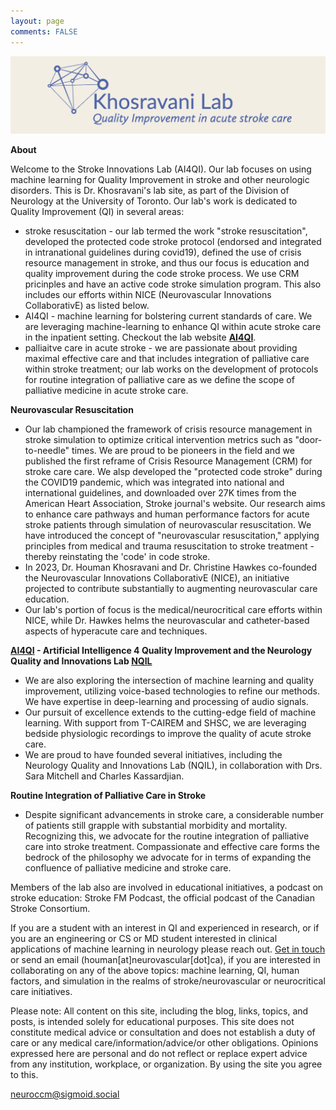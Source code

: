 ```yaml
---
layout: page
comments: FALSE
---
```

<p><img id="khosravanilab" src="NQIL_ver04.png" alt="logo for khosravani lab">
<!-- <img id="ncrit" src="neuroccm_ver02.png" alt="logo for neuroccm" width="150" height="50"> -->

</p>

**About**

Welcome to the Stroke Innovations Lab (AI4QI). Our lab focuses on using machine learning for Quality Improvement in stroke and other neurologic disorders. This is Dr. Khosravani's lab site, as part of the Division of Neurology at the University of Toronto. Our lab's work is dedicated to Quality Improvement (QI) in several areas:

* stroke resuscitation - our lab termed the work "stroke resuscitation", developed the protected code stroke protocol (endorsed and integrated in intranational guidelines during covid19), defined the use of crisis resource management in stroke, and thus our focus is education and quality improvement during the code stroke process. We use CRM pricinples and have an active code stroke simulation program. This also includes our efforts within NICE (Neurovascular Innovations CollaborativE) as listed below.
* AI4QI - machine learning for bolstering current standards of care. We are leveraging machine-learning to enhance QI within acute stroke care in the inpatient setting. Checkout the lab website [**AI4QI**](https://uoftneurology.github.io).
* palliaitve care in acute stroke - we are passionate about providing maximal effective care and that includes integration of palliative care within stroke treatment; our lab works on the development of protocols for routine integration of palliative care as we define the scope of palliative medicine in acute stroke care.

**Neurovascular Resuscitation**
* Our lab championed the framework of crisis resource management in stroke simulation to optimize critical intervention metrics such as "door-to-needle" times. We are proud to be pioneers in the field and we published the first reframe of Crisis Resource Management (CRM) for stroke care care. We alsp developed the "protected code stroke" during the COVID19 pandemic, which was integrated into national and international guidelines, and downloaded over 27K times from the American Heart Association, Stroke journal's website. Our research aims to enhance care pathways and human performance factors for acute stroke patients through simulation of neurovascular resuscitation. We have introduced the concept of "neurovascular resuscitation," applying principles from medical and trauma resuscitation to stroke treatment - thereby reinstating the 'code' in code stroke.
* In 2023, Dr. Houman Khosravani and Dr. Christine Hawkes co-founded the Neurovascular Innovations CollaborativE (NICE), an initiative projected to contribute substantially to augmenting neurovascular care education.
* Our lab's portion of focus is the medical/neurocritical care efforts within NICE, while Dr. Hawkes helms the neurovascular and catheter-based aspects of hyperacute care and techniques.

**[AI4QI](https://uoftneurology.github.io) - Artificial Intelligence 4 Quality Improvement and the Neurology Quality and Innovations Lab [NQIL](https://sites.google.com/nqil.ca/nqil/)**
* We are also exploring the intersection of machine learning and quality improvement, utilizing voice-based technologies to refine our methods. We have expertise in deep-learning and processing of audio signals.
* Our pursuit of excellence extends to the cutting-edge field of machine learning. With support from T-CAIREM and SHSC, we are leveraging bedside physiologic recordings to improve the quality of acute stroke care.
* We are proud to have founded several initiatives, including the Neurology Quality and Innovations Lab (NQIL), in collaboration with Drs. Sara Mitchell and Charles Kassardjian.

**Routine Integration of Palliative Care in Stroke**
* Despite significant advancements in stroke care, a considerable number of patients still grapple with substantial morbidity and mortality. Recognizing this, we advocate for the routine integration of palliative care into stroke treatment. Compassionate and effective care forms the bedrock of the philosophy we advocate for in terms of expanding the confluence of palliative medicine and stroke care.

Members of the lab also are involved in educational initiatives, a podcast on stroke education: Stroke FM Podcast, the official podcast of the Canadian Stroke Consortium.

If you are a student with an interest in QI and experienced in research, or if you are an engineering or CS or MD student interested in clinical applications of machine learning in neurology please reach out. [Get in touch](https://docs.google.com/forms/d/e/1FAIpQLSf9cr_X83Y9LKizY-xQ5ipav-r99H8RRPf_8c4Xh9E5XnIJkQ/viewform?usp=sharing) or send an email (houman[at]neurovascular[dot]ca), if you are interested in collaborating on any of the above topics: machine learning, QI, human factors, and simulation in the realms of stroke/neurovascular or neurocritical care initiatives. 

Please note: All content on this site, including the blog, links, topics, and posts, is intended solely for educational purposes. This site does not constitute medical advice or consultation and does not establish a duty of care or any medical care/information/advice/or other obligations. Opinions expressed here are personal and do not reflect or replace expert advice from any institution, workplace, or organization. By using the site you agree to this.

<a rel="me" href="https://sigmoid.social/@neuroccm">neuroccm@sigmoid.social</a>

<!-- <a href="https://sites.google.com/nqil.ca/nqil/">
    <img id="NQILTeam" src="NQIL_ver03.png" alt="logo for NQIL" style="width:50%; height:auto;">
</a> -->